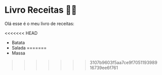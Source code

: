 # Livro Receitas :man_cook:

Olá esse é o meu livro de receitas:

<<<<<<< HEAD
- Batata
- Salada
=======
- Massa
>>>>>>> 3107b9603f5aa7ce9f705119398916739ee6f761

